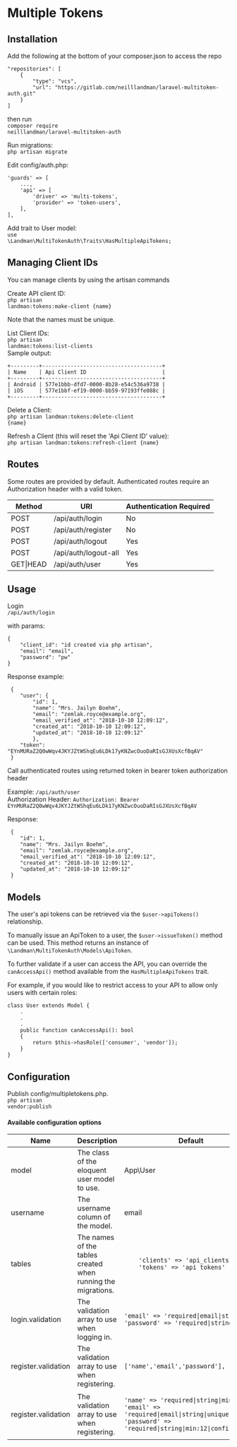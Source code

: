 # Multiple Tokens
<h2>Installation</h2>

Add the following at the bottom of your composer.json to access the repo

    "repositories": [
        {
            "type": "vcs",
            "url": "https://gitlab.com/neilllandman/laravel-multitoken-auth.git"
        }
    ]


then run 
<br><code>composer require neilllandman/laravel-multitoken-auth</code>

Run migrations:
<br><code>php artisan migrate</code>

Edit config/auth.php:

    'guards' => [
        ...,
        'api' => [
            'driver' => 'multi-tokens',
            'provider' => 'token-users',
        ],
    ],


Add trait to User model:
<br><code>use \Landman\MultiTokenAuth\Traits\HasMultipleApiTokens;</code>

<h2>Managing Client IDs</h2>

You can manage clients by using the artisan commands


Create API client ID: 
<br><code>php artisan landman:tokens:make-client {name}</code>

Note that the names must be unique.

List Client IDs: 
<br><code>php artisan landman:tokens:list-clients</code>
<br>Sample output: 
    
    +---------+--------------------------------------+
    | Name    | Api Client ID                        |
    +---------+--------------------------------------+
    | Android | 577e1bbb-dfd7-0000-8b28-e54c536a9738 |
    | iOS     | 577e1bbf-ef19-0000-bb59-97193ffe088c |
    +---------+--------------------------------------+


Delete a Client: 
<br><code>php artisan landman:tokens:delete-client {name}</code>

Refresh a Client (this will reset the 'Api Client ID' value): 
<br><code>php artisan landman:tokens:refresh-client {name}</code>


<h2>Routes</h2>
Some routes are provided by default. Authenticated routes require an Authorization header with a valid token.
<table>
<thead>
<tr><th>Method</th><th>URI</th><th>Authentication Required</th></tr>
</thead>
<tbody>
<tr><td>POST</td><td>/api/auth/login</td><td>No</td>
<tr><td>POST</td><td>/api/auth/register</td><td>No</td>
<tr><td>POST</td><td>/api/auth/logout</td><td>Yes</td></tr>
<tr><td>POST</td><td>/api/auth/logout-all</td><td>Yes</td></tr>
<tr><td>GET|HEAD</td><td>/api/auth/user</td><td>Yes</td></tr>
</tbody>
</table>

<h2>Usage</h2>

Login
<br><code>/api/auth/login</code>

with params: 


    {
        "client_id": "id created via php artisan",
        "email": "email",
        "password": "pw"
    }

Response example: 
    
     {
        "user": {
            "id": 1,
            "name": "Mrs. Jailyn Boehm",
            "email": "zemlak.royce@example.org",
            "email_verified_at": "2018-10-10 12:09:12",
            "created_at": "2018-10-10 12:09:12",
            "updated_at": "2018-10-10 12:09:12"
            },
        "token": "EYnMURaZ2Q0wWqv4JKYJZtWShqEu6LDk17yKNZwcOuoDaRIsGJXUsXcfBqAV"
     }
    

Call authenticated routes using returned token in bearer token authorization header

Example: <code>/api/auth/user</code>
<br>
Authorization Header: <code>Authorization: Bearer EYnMURaZ2Q0wWqv4JKYJZtWShqEu6LDk17yKNZwcOuoDaRIsGJXUsXcfBqAV</code>

Response: 

     {
        "id": 1,
        "name": "Mrs. Jailyn Boehm",
        "email": "zemlak.royce@example.org",
        "email_verified_at": "2018-10-10 12:09:12",
        "created_at": "2018-10-10 12:09:12",
        "updated_at": "2018-10-10 12:09:12"
     }




<h2>Models</h2>
The user's api tokens can be retrieved via the <code>$user->apiTokens()</code> relationship.

To manually issue an ApiToken to a user, the <code>$user->issueToken()</code> method can be used. This method returns an instance of <code>\Landman\MultiTokenAuth\Models\ApiToken</code>.

To further validate if a user can access the API, you can override the <code>canAccessApi()</code> method available from the <code>HasMultipleApiTokens</code> trait.

For example, if you would like to restrict access to your API to allow only users with certain roles:
    
    class User extends Model {
        .
        .
        .
        public function canAccessApi(): bool
        {
            return $this->hasRole(['consumer', 'vendor']);
        }
    }


<h2>Configuration</h2>

Publish config/multipletokens.php.
<br><code>php artisan vendor:publish</code>

<h4>Available configuration options</h4>
<table>
<thead><tr><th>Name</th><th>Description</th><th>Default</th><tr></thead>
<tbody>
<tr>
<td>model</td>
<td>The class of the eloquent user model to use.</td>
<td>App\User</td>
</tr>
<tr>
<td>username</td>
<td>The username column of the model.</td>
<td>email</td>
</tr>
<tr>
<td>tables</td>
<td>The names of the tables created when running the migrations.</td>
<td>

        'clients' => 'api_clients',
        'tokens' => 'api_tokens'
</td>
</tr>
<tr>
<td>login.validation</td>
<td>The validation array to use when logging in.</td>
<td>

    'email' => 'required|email|string',
    'password' => 'required|string',
</td>
</tr>
<tr>
<td>register.validation</td>
<td>The validation array to use when registering.</td>
<td>

    ['name','email','password'],
</td>
</tr>

<tr>
<td>register.validation</td>
<td>The validation array to use when registering.</td>
<td>

    'name' => 'required|string|min:2',
    'email' => 'required|email|string|unique:users',
    'password' => 'required|string|min:12|confirmed',
</td>
</tr>
</table>
